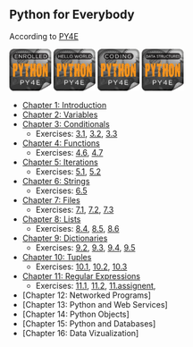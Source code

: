 ## Python for Everybody
According to [PY4E](https://www.py4e.com/)

<img src="/1--py4e/badges/enrolled.png"  width="75" height="75"> <img src="/1--py4e/badges/helloworld.png"  width="75" height="75"> <img src="/1--py4e/badges/coding.png"  width="75" height="75"> <img src="/1--py4e/badges/datastructures.png"  width="75" height="75">

- [Chapter 1: Introduction](https://github.com/elijabesu/ossu-cs/blob/master/1--py4e/01.md)
- [Chapter 2: Variables](https://github.com/elijabesu/ossu-cs/blob/master/1--py4e/02.md)
- [Chapter 3: Conditionals](https://github.com/elijabesu/ossu-cs/blob/master/1--py4e/03.md)
  - Exercises: [3.1](https://github.com/elijabesu/ossu-cs/blob/master/1--py4e/exercises/03.1.py), [3.2](https://github.com/elijabesu/ossu-cs/blob/master/1--py4e/exercises/03.2.py), [3.3](https://github.com/elijabesu/ossu-cs/blob/master/1--py4e/exercises/03.3.py)
- [Chapter 4: Functions](https://github.com/elijabesu/ossu-cs/blob/master/1--py4e/04.md)
  - Exercises: [4.6](https://github.com/elijabesu/ossu-cs/blob/master/1--py4e/exercises/04.6.py), [4.7](https://github.com/elijabesu/ossu-cs/blob/master/1--py4e/exercises/04.7.py)
- [Chapter 5: Iterations](https://github.com/elijabesu/ossu-cs/blob/master/1--py4e/05.md)
  - Exercises: [5.1](https://github.com/elijabesu/ossu-cs/blob/master/1--py4e/exercises/05.1.py), [5.2](https://github.com/elijabesu/ossu-cs/blob/master/1--py4e/exercises/05.2.py)
- [Chapter 6: Strings](https://github.com/elijabesu/ossu-cs/blob/master/1--py4e/06.md)
  - Exercises: [6.5](https://github.com/elijabesu/ossu-cs/blob/master/1--py4e/exercises/06.5.py)
- [Chapter 7: Files](https://github.com/elijabesu/ossu-cs/blob/master/1--py4e/07.md)
  - Exercises: [7.1](https://github.com/elijabesu/ossu-cs/blob/master/1--py4e/exercises/07.1.py), [7.2](https://github.com/elijabesu/ossu-cs/blob/master/1--py4e/exercises/07.2.py), [7.3](https://github.com/elijabesu/ossu-cs/blob/master/1--py4e/exercises/07.3.py)
- [Chapter 8: Lists](https://github.com/elijabesu/ossu-cs/blob/master/1--py4e/08.md)
  - Exercises: [8.4](https://github.com/elijabesu/ossu-cs/blob/master/1--py4e/exercises/08.4.py), [8.5](https://github.com/elijabesu/ossu-cs/blob/master/1--py4e/exercises/08.5.py), [8.6](https://github.com/elijabesu/ossu-cs/blob/master/1--py4e/exercises/08.6.py)
- [Chapter 9: Dictionaries](https://github.com/elijabesu/ossu-cs/blob/master/1--py4e/09.md)
  - Exercises: [9.2](https://github.com/elijabesu/ossu-cs/blob/master/1--py4e/exercises/09.2.py), [9.3](https://github.com/elijabesu/ossu-cs/blob/master/1--py4e/exercises/09.3.py), [9.4](https://github.com/elijabesu/ossu-cs/blob/master/1--py4e/exercises/09.4.py), [9.5](https://github.com/elijabesu/ossu-cs/blob/master/1--py4e/exercises/09.5.py)
- [Chapter 10: Tuples](https://github.com/elijabesu/ossu-cs/blob/master/1--py4e/10.md)
  - Exercises: [10.1](https://github.com/elijabesu/ossu-cs/blob/master/1--py4e/exercises/10.1.py), [10.2](https://github.com/elijabesu/ossu-cs/blob/master/1--py4e/exercises/10.2.py), [10.3](https://github.com/elijabesu/ossu-cs/blob/master/1--py4e/exercises/10.3.py)
- [Chapter 11: Regular Expressions](https://github.com/elijabesu/ossu-cs/blob/master/1--py4e/11.md)
  - Exercises: [11.1](https://github.com/elijabesu/ossu-cs/blob/master/1--py4e/exercises/11.1.py), [11.2](https://github.com/elijabesu/ossu-cs/blob/master/1--py4e/exercises/11.2.py), [11.assignent](https://github.com/elijabesu/ossu-cs/blob/master/1--py4e/exercises/11.assignent.py), 
- [Chapter 12: Networked Programs]
- [Chapter 13: Python and Web Services]
- [Chapter 14: Python Objects]
- [Chapter 15: Python and Databases]
- [Chapter 16: Data Vizualization]